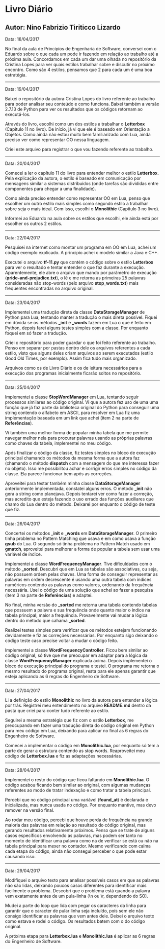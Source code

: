 # Livro Diário
## Autor: Nino Fabrizio Tiriticco Lizardo



Data: 18/04/2017

No final da aula de Princípios de Engenharia de Software, conversei com o Eduardo sobre o que cada um pode ir fazendo em relação ao trabalho até a próxima aula. Concordamos em cada um dar uma olhada no repositório da Cristina Lopes para ver quais estilos trabalhar sobre e discutir no próximo encontro. Como são 4 estilos, pensamos que 2 para cada um é uma boa estratégia.

-----------------------------------------

Data: 19/04/2017

Baixei o repositório da autora Cristina Lopes do livro referente ao trabalho para poder analisar seu conteúdo e como funciona. Baixei também a versão 2.7.13 de Python para ver os resultados que os códigos retornam ao executá-los.

Através do livro, escolhi como um dos estilos a trabalhar o **Letterbox** (Capítulo 11 no livro). De início, já vi que ele é baseado em Orientação a Objetos. Como ainda não estou muito bem familiarizado com Lua, ainda preciso ver como representar OO nessa linguagem.

Criei este arquivo para registrar o que vou fazendo referente ao trabalho.

-----------------------------------------

Data: 20/04/2017

Comecei a ler o capítulo 11 do livro para entender melhor o estilo **Letterbox**. Pela explicação da autora, o estilo é baseado em comunicação por mensagens similar a sistemas distribuídos (onde tarefas são divididas entre componentes para chegar a uma finalidade).

Como ainda preciso entender como representar OO em Lua, penso que escolher um outro estilo mais simples como segundo estilo a trabalhar sobre seja o mais ideal. Com isso, escolhi o **Monolithic** (Capítulo 3 no livro).

Informei ao Eduardo na aula sobre os estilos que escolhi, ele ainda está por escolher os outros 2 estilos.

-----------------------------------------

Data: 22/04/2017

Pesquisei na internet como montar um programa em OO em Lua, achei um código exemplo explicado. A princípio achei o modelo similar a Java e C++.

Executei o arquivo **tf-11.py** que contém o código sobre o estilo **Letterbox** para ver o resultado e tentar entender o que faz durante a execução. Aparentemente, ele abre o arquivo que mando por parâmetro de execução (**pride-and-prejudice.txt**), o lê e me retorna as primeiras 25 palavras consideradas não stop-words (pelo arquivo **stop_words.txt**) mais frequentes encontradas no arquivo original.

-----------------------------------------

Data: 23/04/2017

Implementei uma tradução direta da classe **DataStorageManager** de Python para Lua, tentando manter a tradução o mais direta possível. Fiquei em dúvida se os métodos **_init** e **_words** fazem em Lua o que é feito em Python, depois farei alguns testes simples com a classe. Por enquanto foquei em só fazer a tradução.

Criei o repositório para poder guardar o que foi feito referente ao trabalho. Penso em separar por pastas dentro dele os arquivos referentes a cada estilo, visto que alguns deles criam arquivos ao serem executados (estilo Good Old Times, por exemplo). Assim fica tudo mais organizado.

Arquivos como os de Livro Diário e os de leitura necessários para a execução dos programas inicialmente ficarão soltos no repositório.

-----------------------------------------

Data: 25/04/2017

Implementei a classe **StopWordManager** em Lua, tentando seguir processos similares ao código original. Vi que a autora fez uso de uma uma função que já faz parte da biblioteca original do Python para conseguir uma string contendo o alfabeto em ASCII, para resolver em Lua fiz uma implementação baseada em um link que achei (item 2 na parte de **Referências**).

Vi também uma melhor forma de popular minha tabela que me permite navegar melhor nela para procurar palavras usando as próprias palavras como chaves da tabela, implementei no meu código.

Após finalizar o código da classe, fiz testes simples no bloco de execução principal chamando os métodos da mesma forma que a autora faz (chamando o método **dispatch** com a mensagem do que me interessa fazer no objeto). Isso me possibilitou achar e corrigir erros simples no código da classe. Ela parece funcionar bem após as correções.

Aproveitei para testar também minha classe **DataStorageManager** anteriormente implementada, constatei alguns erros. O método **_init** não gera a string como planejava. Depois tentarei ver como fazer a correção, mas acredito que esteja fazendo o uso errado das funções auxiliares que chamo do Lua dentro do método. Deixarei por enquanto o código de teste que fiz.

-----------------------------------------

Data: 26/04/2017

Concertei os métodos **_init** e **_words** em **DataStorageManager**. O primeiro tinha problema no Pattern Matching que usava e em como usava a função **gsub** do Lua. O segundo só tinha problema no Pattern Match usado em **gmatch**, aproveitei para melhorar a forma de popular a tabela sem usar uma variável de índice.

Implementei a classe **WordFrequencyManager**. Tive dificuldades com o método **_sorted**. Descubri que em Lua as tabelas são associativas, ou seja, não possuem ordem pelas chaves. Uma forma de conseguir representar as palavras em ordem decrescente é usando uma outra tabela com índices numéricos contendo as palavras como valores, ordenando da frequência necessária. Usei o código de uma solução que achei ao fazer a pesquisa (item 3 na parte de **Referências**) e adaptei.

No final, minha versão do **_sorted** me retorna uma tabela contendo tabelas que possuem a palavra e sua frequência onde quanto maior o índice na tabela principal, maior a frequência. Provavelmente vai mudar a lógica dentro do método que cahama **_sorted**.

Realizei testes simples para verificar que os métodos estejam funcionando devidamente e fiz as correções necessárias. Por enquanto sigo deixando o código teste caso precise voltar a mudar o código feito.

Implementei a classe **WordFrequencyController**. Ficou bem similar ao código original, só tive que me preocupar em adaptar para a lógica da classe **WordFrequencyManager** explicada acima. Depois implementei o bloco de execução principal do programa e testei. O programa me retorna o mesmo resultado do programa original, resta para ele apenas garantir que esteja aplicando as 6 regras do Engenheiro de Software.

-----------------------------------------

Data: 27/04/2017

Li a definição do estilo **Monolithic** no livro da autora para entender a lógica por trás. Registrei meu entendimento no arquivo **README.md** dentro da pasta que criei para conter tudo referente ao estilo.

Seguirei a mesma estratégia que fiz com o estilo **Letterbox**, me preocupando em fazer uma tradução direta do código original em Python para meu código em Lua, deixando para aplicar no final as 6 regras do Engenheiro de Software.

Comecei a implementar o código em **Monolithic.lua**, por enquanto só tem a parte de gerar a estrutura contendo as stop words. Reaproveitei meu código de **Letterbox.lua** e fiz as adaptações necessárias.

-----------------------------------------

Data: 28/04/2017

Implementei o resto do código que ficou faltando em **Monolithic.lua**. O código acabou ficando bem similar ao original, com algumas mudanças referentes ao modo de tratar indexação e como tratar a tabela principal.

Percebi que no código principal uma variável (**found_at**) é declarada e inicializada, mas nunca usada no código. Por enquanto mantive, mas devo remover na versão final.

Ao rodar meu código, percebi que houve perda de frequência na grande maioria das palavras em relação ao resultado do código original, mas gerando resultados relativamente próximos. Penso que se trate de alguns casos específicos envolvendo as palavras, mas podem ser tanto no momento de identificar uma palavra como na de verificar se está ou não na tabela principal para mexer no contador. Mesmo verificando com calma cada etapa do código, ainda não consegui perceber o que pode estar causando isso.

-----------------------------------------

Data: 29/04/2017

Modifiquei o arquivo texto para analisar possíveis casos em que as palavras não são lidas, deixando poucos casos diferentes para identificar mais facilmente o problema. Descobri que o problema está quando a palavra vem exatamente antes de um pula-linha (\n ou \r, dependendo do SO).

Mudei a parte do loop que lida com pegar os caracteres da linha para garantir que o caracter de pular linha seja incluído, pois sem ele não consigo identificar as palavras que vem antes dele. Deixei o arquivo texto como estava e rodei o código. Os resultados batem com o do código original.

A próxima etapa para **Letterbox.lua** e **Monolithic.lua** é aplicar as 6 regras do Engenheiro de Software.